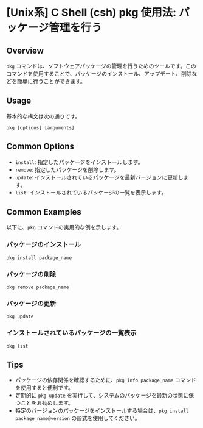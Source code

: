 # [Unix系] C Shell (csh) pkg 使用法: パッケージ管理を行う

## Overview
`pkg` コマンドは、ソフトウェアパッケージの管理を行うためのツールです。このコマンドを使用することで、パッケージのインストール、アップデート、削除などを簡単に行うことができます。

## Usage
基本的な構文は次の通りです。

```
pkg [options] [arguments]
```

## Common Options
- `install`: 指定したパッケージをインストールします。
- `remove`: 指定したパッケージを削除します。
- `update`: インストールされているパッケージを最新バージョンに更新します。
- `list`: インストールされているパッケージの一覧を表示します。

## Common Examples
以下に、`pkg` コマンドの実用的な例を示します。

### パッケージのインストール
```
pkg install package_name
```

### パッケージの削除
```
pkg remove package_name
```

### パッケージの更新
```
pkg update
```

### インストールされているパッケージの一覧表示
```
pkg list
```

## Tips
- パッケージの依存関係を確認するために、`pkg info package_name` コマンドを使用すると便利です。
- 定期的に `pkg update` を実行して、システムのパッケージを最新の状態に保つことをお勧めします。
- 特定のバージョンのパッケージをインストールする場合は、`pkg install package_name@version` の形式を使用してください。